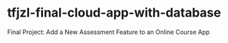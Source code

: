 # tfjzl-final-cloud-app-with-database
Final Project: Add a New Assessment Feature to an Online Course App
